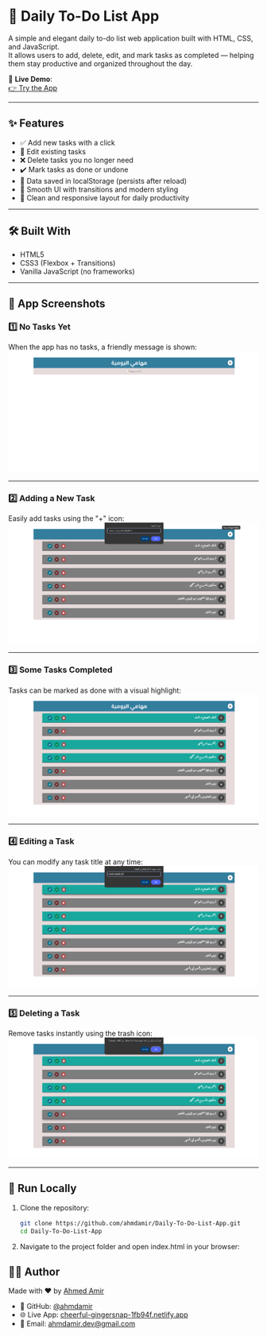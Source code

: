 # 📝 Daily To-Do List App

A simple and elegant daily to-do list web application built with HTML, CSS, and JavaScript.  
It allows users to add, delete, edit, and mark tasks as completed — helping them stay productive and organized throughout the day.

🚀 **Live Demo**:  
[👉 Try the App](https://cheerful-gingersnap-1fb94f.netlify.app/)

---

## ✨ Features

- ✅ Add new tasks with a click  
- 📝 Edit existing tasks  
- ❌ Delete tasks you no longer need  
- ✔️ Mark tasks as done or undone  
- 💾 Data saved in localStorage (persists after reload)  
- 🎨 Smooth UI with transitions and modern styling  
- 📅 Clean and responsive layout for daily productivity  

---

## 🛠️ Built With

- HTML5  
- CSS3 (Flexbox + Transitions)  
- Vanilla JavaScript (no frameworks)  

---

## 📸 App Screenshots

### 1️⃣ No Tasks Yet  
When the app has no tasks, a friendly message is shown:  
![No Tasks](./screenshots/no-tasks.png)

---

### 2️⃣ Adding a New Task  
Easily add tasks using the "+" icon:  
![Add Task](./screenshots/add-task.png)

---

### 3️⃣ Some Tasks Completed  
Tasks can be marked as done with a visual highlight:  
![Completed Tasks](./screenshots/completed-tasks.png)

---

### 4️⃣ Editing a Task  
You can modify any task title at any time:  
![Edit Task](./screenshots/edit-task.png)

---

### 5️⃣ Deleting a Task  
Remove tasks instantly using the trash icon:  
![Delete Task](./screenshots/delete-task.png)

---

## 🧪 Run Locally

1. Clone the repository:
   ```bash
   git clone https://github.com/ahmdamir/Daily-To-Do-List-App.git
   cd Daily-To-Do-List-App
   
2. Navigate to the project folder and open index.html in your browser:



## 👨‍💻 Author

Made with ❤️ by [Ahmed Amir](https://github.com/ahmdamir)

- 🔗 GitHub: [@ahmdamir](https://github.com/ahmdamir)  
- 🌐 Live App: [cheerful-gingersnap-1fb94f.netlify.app](https://cheerful-gingersnap-1fb94f.netlify.app/)  
- 📧 Email: ahmdamir.dev@gmail.com
